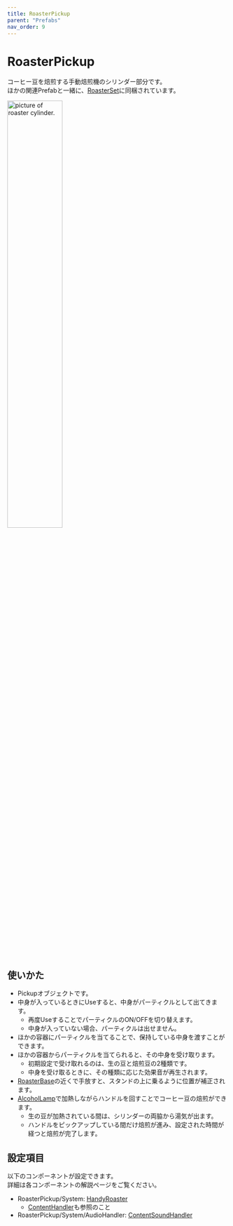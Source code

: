 ```yaml
---
title: RoasterPickup
parent: "Prefabs"
nav_order: 9
---
```


# RoasterPickup

コーヒー豆を焙煎する手動焙煎機のシリンダー部分です。  
ほかの関連Prefabと一緒に、[RoasterSet]に同梱されています。

<img src="{{site.baseurl}}/assets/images/prefabs/RoasterPickup.png" width="50%" alt="picture of roaster cylinder.">


## 使いかた

- Pickupオブジェクトです。
- 中身が入っているときにUseすると、中身がパーティクルとして出てきます。
  - 再度UseすることでパーティクルのON/OFFを切り替えます。
  - 中身が入っていない場合、パーティクルは出せません。
- ほかの容器にパーティクルを当てることで、保持している中身を渡すことができます。
- ほかの容器からパーティクルを当てられると、その中身を受け取ります。
  - 初期設定で受け取れるのは、生の豆と焙煎豆の2種類です。
  - 中身を受け取るときに、その種類に応じた効果音が再生されます。
- [RoasterBase]の近くで手放すと、スタンドの上に乗るように位置が補正されます。
- [AlcoholLamp]で加熱しながらハンドルを回すことでコーヒー豆の焙煎ができます。
  - 生の豆が加熱されている間は、シリンダーの両脇から湯気が出ます。
  - ハンドルをピックアップしている間だけ焙煎が進み、設定された時間が経つと焙煎が完了します。


## 設定項目

以下のコンポーネントが設定できます。  
詳細は各コンポーネントの解説ページをご覧ください。

- RoasterPickup/System: [HandyRoaster]
  - [ContentHandler]も参照のこと
- RoasterPickup/System/AudioHandler: [ContentSoundHandler]



[RoasterSet]: {{site.baseurl}}/docs/prefabs/RoasterSet
[RoasterBase]: {{site.baseurl}}/docs/prefabs/RoasterBase
[AlcoholLamp]: {{site.baseurl}}/docs/prefabs/AlcoholLamp
[HandyRoaster]: {{site.baseurl}}/docs/udon/HandyRoaster
[ContentHandler]: {{site.baseurl}}/docs/udon/ContentHandler
[ContentSoundHandler]: {{site.baseurl}}/docs/udon/ContentSoundHandler

